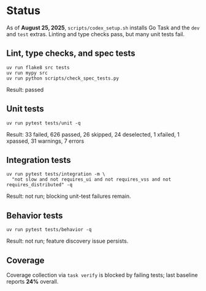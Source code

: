 # Status

As of **August 25, 2025**, `scripts/codex_setup.sh` installs Go Task and the `dev`
and `test` extras. Linting and type checks pass, but many unit tests fail.

## Lint, type checks, and spec tests
```text
uv run flake8 src tests
uv run mypy src
uv run python scripts/check_spec_tests.py
```
Result: passed

## Unit tests
```text
uv run pytest tests/unit -q
```
Result: 33 failed, 626 passed, 26 skipped, 24 deselected, 1 xfailed, 1 xpassed,
31 warnings, 7 errors

## Integration tests
```text
uv run pytest tests/integration -m \
  "not slow and not requires_ui and not requires_vss and not requires_distributed" -q
```
Result: not run; blocking unit-test failures remain.

## Behavior tests
```text
uv run pytest tests/behavior -q
```
Result: not run; feature discovery issue persists.

## Coverage
Coverage collection via `task verify` is blocked by failing tests; last baseline
reports **24%** overall.
